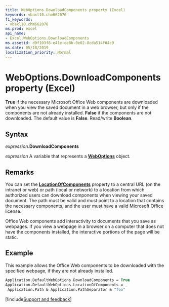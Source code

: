 ```yaml
---
title: WebOptions.DownloadComponents property (Excel)
keywords: vbaxl10.chm662076
f1_keywords:
- vbaxl10.chm662076
ms.prod: excel
api_name:
- Excel.WebOptions.DownloadComponents
ms.assetid: d9f103f8-e41e-ee8b-0e02-8cda514f04c9
ms.date: 05/18/2019
localization_priority: Normal
---
```



# WebOptions.DownloadComponents property (Excel)

**True** if the necessary Microsoft Office Web components are downloaded when you view the saved document in a web browser, but only if the components are not already installed. **False** if the components are not downloaded. The default value is **False**. Read/write **Boolean**.


## Syntax

_expression_.**DownloadComponents**

_expression_ A variable that represents a **[WebOptions](Excel.WebOptions.md)** object.


## Remarks

You can set the **[LocationOfComponents](Excel.WebOptions.LocationOfComponents.md)** property to a central URL (on the intranet or web) or path (local or network) to a location from which authorized users can download components when viewing your saved document. The path must be valid and must point to a location that contains the necessary components, and the user must have a valid Microsoft Office license.

Office Web components add interactivity to documents that you save as webpages. If you view a webpage in a browser on a computer that does not have the components installed, the interactive portions of the page will be static.


## Example

This example allows the Office Web components to be downloaded with the specified webpage, if they are not already installed.

```vb
Application.DefaultWebOptions.DownloadComponents = True 
Application.DefaultWebOptions.LocationOfComponents = _ 
 Application.Path & Application.PathSeparator & "foo"
```



[!include[Support and feedback](~/includes/feedback-boilerplate.md)]